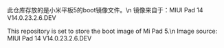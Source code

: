 此仓库存放的是小米平板5的boot镜像文件。\n
镜像来自于：MIUI Pad 14 V14.0.23.2.6.DEV

This repository is set to store the boot image of Mi Pad 5.\n
Image source: MIUI Pad 14 V14.0.23.2.6.DEV

